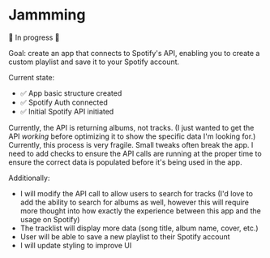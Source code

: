 # Jammming

🚧 In progress 🚧

Goal: create an app that connects to Spotify's API, enabling you to create a custom playlist and save it to your Spotify account.

Current state:
- ✅ App basic structure created
- ✅ Spotify Auth connected
- ✅ Initial Spotify API initiated

Currently, the API is returning albums, not tracks. (I just wanted to get the API _working_ before optimizing it to show the specific data I'm looking for.) Currently, this process is very fragile. Small tweaks often break the app. I need to add checks to ensure the API calls are running at the proper time to ensure the correct data is populated before it's being used in the app.

Additionally:
- I will modify the API call to allow users to search for tracks (I'd love to add the ability to search for albums as well, however this will require more thought into how exactly the experience between this app and the usage on Spotify)
- The tracklist will display more data (song title, album name, cover, etc.)
- User will be able to save a new playlist to their Spotify account
- I will update styling to improve UI

